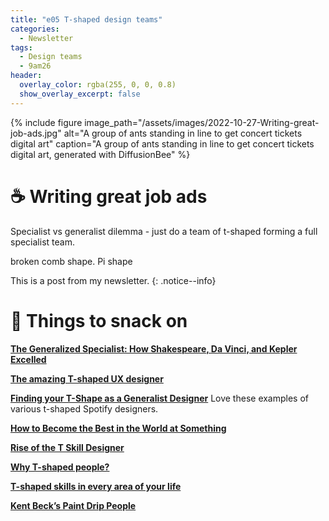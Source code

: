 ```yaml
---
title: "e05 T-shaped design teams"
categories:
  - Newsletter
tags:
  - Design teams
  - 9am26
header:
  overlay_color: rgba(255, 0, 0, 0.8)
  show_overlay_excerpt: false
---
```


{% include figure image_path="/assets/images/2022-10-27-Writing-great-job-ads.jpg" alt="A group of ants standing in line to get concert tickets digital art" caption="A group of ants standing in line to get concert tickets digital art, generated with DiffusionBee" %}

# ☕ Writing great job ads

Specialist vs generalist dilemma - just do a team of t-shaped forming a full specialist team.

broken comb shape. Pi shape

This is a post from my newsletter.
{: .notice--info}

# 🍪 Things to snack on

**[The Generalized Specialist: How Shakespeare, Da Vinci, and Kepler Excelled](https://fs.blog/generalized-specialist/)**

**[The amazing T-shaped UX designer](https://evaschicker2012.medium.com/the-amazing-t-shaped-ux-designer-1b19927c9125)**

**[Finding your T-Shape as a Generalist Designer](https://spotify.design/article/finding-your-t-shape-as-a-generalist-designer)** Love these examples of various t-shaped Spotify designers.

**[How to Become the Best in the World at Something](https://forge.medium.com/how-to-become-the-best-in-the-world-at-something-f1b658f93428)**

**[Rise of the T Skill Designer](https://marvelapp.com/blog/rise-t-skill-designer/)**

**[Why T-shaped people?](https://jchyip.medium.com/why-t-shaped-people-e8706198e437)**

**[T-shaped skills in every area of your life](https://agileleanlife.com/t-shaped-skills-every-area-life/)**

**[Kent Beck’s Paint Drip People](https://flowchainsensei.wordpress.com/2021/07/28/kent-becks-paint-drip-people/)**
